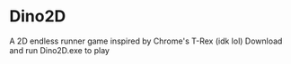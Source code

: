 # Dino2D
A 2D endless runner game inspired by Chrome's T-Rex (idk lol)
Download and run Dino2D.exe to play
